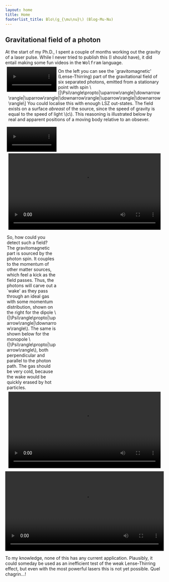 ```yaml
---
layout: home 
title: Home 
footerlist_title: Blo\(g_{\mu\nu}\) (Blog-Mu-Nu)
---
```

<head>
<style>
.table-no-padding td, th {
    padding: 0px;
    border: 1px solid black;
}
table {
  border: 1px solid black;
}
td {
  border: 1px solid black;
}
tr {
  border: 1px solid black;
}
video {
  /* override other styles to make responsive */
  width: 100%    !important;
  height: auto   !important;
}
 /* Three image containers (use 25% for four, and 50% for two, etc) */
.column {
  float: left;
  width: 31.33%;
  padding: 5px;
}

/* Clear floats after image containers */
.row::after {
  content: "";
  clear: both;
  display: table;
} 
</style>
</head>


<div w3-include-html="/index/Introduction.html"></div>
<div w3-include-html="/index/Contact.html"></div>
<div w3-include-html="/index/Lattices.html"></div>

<head>
<!--<meta name="viewport" content="width=device-width, initial-scale=1">-->
  <style>

  .row {
    display: flex;
  }

  /* Create two equal columns that sits next to each other */
  .column {
    flex: 50%;
    padding: 10px;
  }
  .column2 {
    flex: 50%;
    padding: 10px;
  }
  </style>
</head>

<h2>
Gravitational field of a photon 
</h2>
At the start of my Ph.D., I spent a couple of months working out the gravity of a laser pulse. While I never tried to publish this (I should have), it did entail making some fun videos in the <tt>Wolfram</tt> language.

<div class="row">
  <div class="column" >
    <video width="320" height="320" controls autoplay loop>
      <source src="assets/laser/3.mp4" type="video/mp4">
      Your browser does not support the video tag.
    </video> 
  </div>
  <div class="column2" >
     On the left you can see the `gravitomagnetic' (Lense-Thirring) part of the gravitational field of six separated photons, emitted from a stationary point with spin 
\[|\Psi\rangle\propto|\uparrow\rangle|\downarrow\rangle|\uparrow\rangle|\downarrow\rangle|\uparrow\rangle|\downarrow\rangle\]
You could localise this with enough LSZ out-states.
The field exists on a surface <em>abreast</em> of the source, since the speed of gravity is equal to the speed of light \(c\). This reasoning is illustrated below by real and apparent positions of a moving body relative to an obsever.
  </div>
</div>

<div class="row">
  <div class="column" >
    <video id="home1" width="320" height="320" controls autoplay loop> 
        <source src="assets/laser/1.mp4" /> 
    </video>
  </div>
  <div class="column2" >
    <video id="home2" width="320" height="320" controls autoplay loop> 
        <source src="assets/laser/2.mp4" /> 
    </video>
  </div>
</div>

<div class="row">
  <div class="column" >
   So, how could you detect such a field? The gravitomagnetic part is sourced by the photon spin. It couples to the momentum of other matter sources, which feel a kick as the field passes. Thus, the photons will carve out a `wake' as they pass through an ideal gas with some momentum distribution, shown on the right for the dipole
\(|\Psi\rangle\propto|\uparrow\rangle|\downarrow\rangle\).
The same is shown below for the monopole 
\(|\Psi\rangle\propto|\uparrow\rangle\), both perpendicular and parallel to the photon path.
The gas should be very cold, because the wake would be quickly erased by hot particles.
  </div>
  <div class="column2" >
    <video id="home2" width="320" height="320" controls autoplay loop> 
        <source src="assets/laser/4.mp4" /> 
    </video>
  </div>
</div>


<video id="home1" width="660" height="330" controls autoplay loop> 
    <source src="assets/laser/5.mp4" /> 
</video>
<p>
To my knowledge, none of this has any current application. Plausibly, it could someday be used as an inefficient test of the weak Lense-Thirring effect, but even with the most powerful lasers this is not yet possible. Quel chagrin...!
</p>

<div w3-include-html="/index/Interviews.html"></div>

<script src="includeHTML.js"></script>

